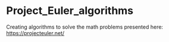 # Project_Euler_algorithms
Creating algorithms to solve the math problems presented here: https://projecteuler.net/
